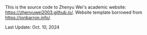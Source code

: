 This is the source code to Zhenyu Wei's academic website: https://zhenyuwei2003.github.io/. Website template borrowed from https://jonbarron.info/.

Last Update: Oct. 10, 2024